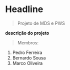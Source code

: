 # Headline  
> Projeto de MDS e PWS

**descrição do projeto**

> Membros:
1. Pedro Ferreira
2. Bernardo Sousa
3. Marco Oliveira
